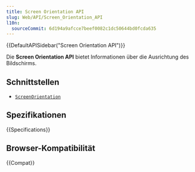 ```yaml
---
title: Screen Orientation API
slug: Web/API/Screen_Orientation_API
l10n:
  sourceCommit: 6d194a9afcce7beef0082c1dc50644bd0fcda635
---
```


{{DefaultAPISidebar("Screen Orientation API")}}

Die **Screen Orientation API** bietet Informationen über die Ausrichtung des Bildschirms.

## Schnittstellen

- [`ScreenOrientation`](/de/docs/Web/API/ScreenOrientation)

## Spezifikationen

{{Specifications}}

## Browser-Kompatibilität

{{Compat}}
